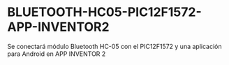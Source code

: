 # BLUETOOTH-HC05-PIC12F1572-APP-INVENTOR2
Se conectará módulo Bluetooth HC-05 con el PIC12F1572 y una aplicación para Android en APP INVENTOR 2

